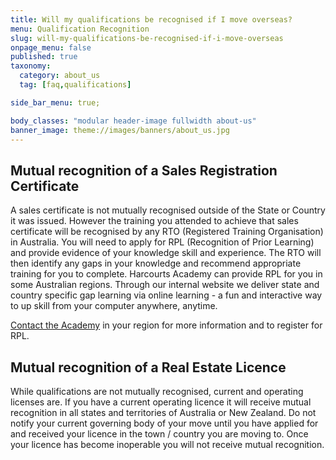 ```yaml
---
title: Will my qualifications be recognised if I move overseas?
menu: Qualification Recognition
slug: will-my-qualifications-be-recognised-if-i-move-overseas
onpage_menu: false
published: true
taxonomy:
  category: about_us
  tag: [faq,qualifications]

side_bar_menu: true;

body_classes: "modular header-image fullwidth about-us"
banner_image: theme://images/banners/about_us.jpg
---
```


## Mutual recognition of a Sales Registration Certificate
A sales certificate is not mutually recognised outside of the State or Country it was issued. However the training you attended to achieve that sales certificate will be recognised by any RTO (Registered Training Organisation) in Australia. You will need to apply for RPL (Recognition of Prior Learning) and provide evidence of your knowledge skill and experience. The RTO will then identify any gaps in your knowledge and recommend appropriate training for you to complete. Harcourts Academy can provide RPL for you in some Australian regions. Through our internal website we deliver state and country specific gap learning via online learning - a fun and interactive way to up skill from your computer anywhere, anytime.

[Contact the Academy](/about-us/contact-us) in your region for more information and to register for RPL.

## Mutual recognition of a Real Estate Licence
While qualifications are not mutually recognised, current and operating licenses are. If you have a current operating licence it will receive mutual recognition in all states and territories of Australia or New Zealand. Do not notify your current governing body of your move until you have applied for and received your licence in the town / country you are moving to. Once your licence has become inoperable you will not receive mutual recognition.

